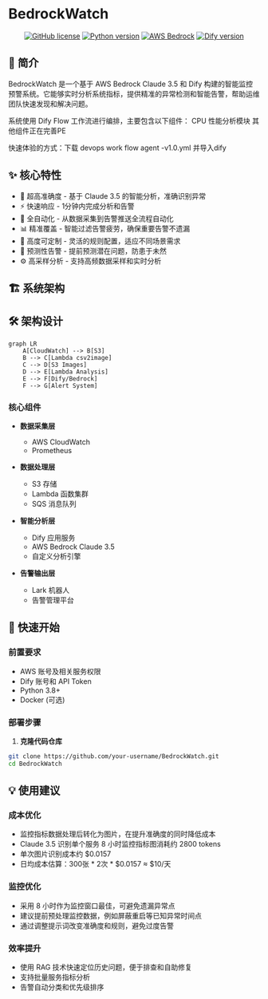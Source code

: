 # BedrockWatch

<p align="center">
  <a href="LICENSE"><img src="https://img.shields.io/badge/license-MIT-blue.svg" alt="GitHub license"></a>
  <a href="#"><img src="https://img.shields.io/badge/python-3.8+-blue.svg" alt="Python version"></a>
  <a href="#"><img src="https://img.shields.io/badge/AWS-Bedrock-orange.svg" alt="AWS Bedrock"></a>
  <a href="#"><img src="https://img.shields.io/badge/Dify-latest-green.svg" alt="Dify version"></a>
</p>

## 📖 简介

BedrockWatch 是一个基于 AWS Bedrock Claude 3.5 和 Dify 构建的智能监控预警系统。它能够实时分析系统指标，提供精准的异常检测和智能告警，帮助运维团队快速发现和解决问题。

系统使用 Dify Flow 工作流进行编排，主要包含以下组件：
CPU 性能分析模块
其他组件正在完善PE

快速体验的方式：下载 devops work flow agent -v1.0.yml 并导入dify

## ✨ 核心特性

- 🎯 超高准确度 - 基于 Claude 3.5 的智能分析，准确识别异常
- ⚡️ 快速响应 - 1分钟内完成分析和告警
- 🤖 全自动化 - 从数据采集到告警推送全流程自动化
- 📊 精准覆盖 - 智能过滤告警疲劳，确保重要告警不遗漏
- 🎨 高度可定制 - 灵活的规则配置，适应不同场景需求
- 🔮 预测性告警 - 提前预测潜在问题，防患于未然
- ⚙️ 高采样分析 - 支持高频数据采样和实时分析

## 🏗️ 系统架构

## 🛠 架构设计

```mermaid
graph LR
    A[CloudWatch] --> B[S3]
    B --> C[Lambda csv2image]
    C --> D[S3 Images]
    D --> E[Lambda Analysis]
    E --> F[Dify/Bedrock]
    F --> G[Alert System]
```

### 核心组件

- **数据采集层**
  - AWS CloudWatch
  - Prometheus

- **数据处理层**
  - S3 存储
  - Lambda 函数集群
  - SQS 消息队列

- **智能分析层**
  - Dify 应用服务
  - AWS Bedrock Claude 3.5
  - 自定义分析引擎

- **告警输出层**
  - Lark 机器人
  - 告警管理平台

## 🚀 快速开始

### 前置要求

- AWS 账号及相关服务权限
- Dify 账号和 API Token
- Python 3.8+
- Docker (可选)

### 部署步骤

1. **克隆代码仓库**
```bash
git clone https://github.com/your-username/BedrockWatch.git
cd BedrockWatch
```

## 💡 使用建议

### 成本优化
- 监控指标数据处理后转化为图片，在提升准确度的同时降低成本
- Claude 3.5 识别单个服务 8 小时监控指标图消耗约 2800 tokens
- 单次图片识别成本约 $0.0157
- 日均成本估算：300张 * 2次 * $0.0157 ≈ $10/天

### 监控优化
- 采用 8 小时作为监控窗口最佳，可避免遗漏异常点
- 建议提前预处理监控数据，例如屏蔽重启等已知异常时间点
- 通过调整提示词改变准确度和规则，避免过度告警

### 效率提升
- 使用 RAG 技术快速定位历史问题，便于排查和自助修复
- 支持批量服务指标分析
- 告警自动分类和优先级排序

